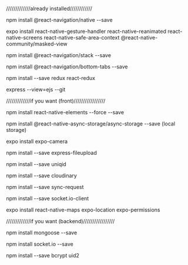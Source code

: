 /////////////already installed////////////

npm install @react-navigation/native --save

expo install react-native-gesture-handler react-native-reanimated react-native-screens react-native-safe-area-context @react-native-community/masked-view

npm install @react-navigation/stack --save

npm install @react-navigation/bottom-tabs --save

npm install --save redux react-redux

express --view=ejs --git

/////////////if you want (front)/////////////////

npm install react-native-elements --force --save

npm install @react-native-async-storage/async-storage --save (local storage)

expo install expo-camera

npm install --save express-fileupload

npm install --save uniqid

npm install --save cloudinary

npm install --save sync-request

npm install --save socket.io-client

expo install react-native-maps expo-location expo-permissions

/////////////if you want (backend)/////////////////

npm install mongoose --save

npm install socket.io --save

npm install --save bcrypt uid2
